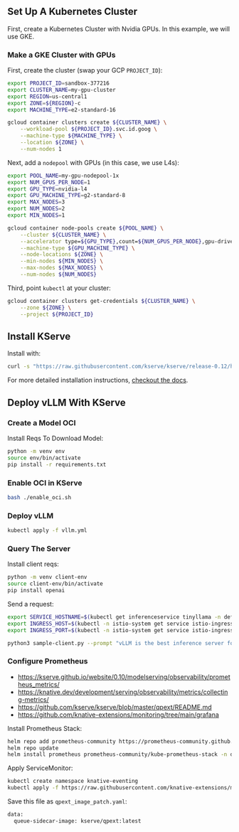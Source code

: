 ## Set Up A Kubernetes Cluster

First, create a Kubernetes Cluster with Nvidia GPUs. In this example, we will use GKE.

### Make a GKE Cluster with GPUs

First, create the cluster (swap your GCP `PROJECT_ID`):

```bash
export PROJECT_ID=sandbox-377216
export CLUSTER_NAME=my-gpu-cluster
export REGION=us-central1
export ZONE=${REGION}-c
export MACHINE_TYPE=e2-standard-16

gcloud container clusters create ${CLUSTER_NAME} \
    --workload-pool ${PROJECT_ID}.svc.id.goog \
    --machine-type ${MACHINE_TYPE} \
    --location ${ZONE} \
    --num-nodes 1
```

Next, add a `nodepool` with GPUs (in this case, we use L4s):

```bash
export POOL_NAME=my-gpu-nodepool-1x
export NUM_GPUS_PER_NODE=1
export GPU_TYPE=nvidia-l4
export GPU_MACHINE_TYPE=g2-standard-8
export MAX_NODES=3
export NUM_NODES=2
export MIN_NODES=1

gcloud container node-pools create ${POOL_NAME} \
    --cluster ${CLUSTER_NAME} \
    --accelerator type=${GPU_TYPE},count=${NUM_GPUS_PER_NODE},gpu-driver-version=latest \
    --machine-type ${GPU_MACHINE_TYPE} \
    --node-locations ${ZONE} \
    --min-nodes ${MIN_NODES} \
    --max-nodes ${MAX_NODES} \
    --num-nodes ${NUM_NODES}
```

Third, point `kubectl` at your cluster:

```bash
gcloud container clusters get-credentials ${CLUSTER_NAME} \
    --zone ${ZONE} \
    --project ${PROJECT_ID}
```

## Install KServe

Install with:

```bash
curl -s "https://raw.githubusercontent.com/kserve/kserve/release-0.12/hack/quick_install.sh" | bash
```

For more detailed installation instructions, [checkout the docs](https://kserve.github.io/website/0.12/admin/serverless/serverless/).

## Deploy vLLM With KServe

### Create a Model OCI

Install Reqs To Download Model:
```bash
python -m venv env
source env/bin/activate
pip install -r requirements.txt
```

### Enable OCI in KServe

```bash
bash ./enable_oci.sh
```

### Deploy vLLM

```bash
kubectl apply -f vllm.yml
```

### Query The Server

Install client reqs:
```bash
python -m venv client-env
source client-env/bin/activate
pip install openai
```

Send a request:

```bash
export SERVICE_HOSTNAME=$(kubectl get inferenceservice tinyllama -n default -o jsonpath='{.status.url}' | cut -d "/" -f 3)
export INGRESS_HOST=$(kubectl -n istio-system get service istio-ingressgateway -o jsonpath='{.status.loadBalancer.ingress[0].ip}')
export INGRESS_PORT=$(kubectl -n istio-system get service istio-ingressgateway -o jsonpath='{.spec.ports[?(@.name=="http2")].port}')

python3 sample-client.py --prompt "vLLM is the best inference server for LLMs because"
```

### Configure Prometheus

- https://kserve.github.io/website/0.10/modelserving/observability/prometheus_metrics/
- https://knative.dev/development/serving/observability/metrics/collecting-metrics/
- https://github.com/kserve/kserve/blob/master/qpext/README.md
- https://github.com/knative-extensions/monitoring/tree/main/grafana

Install Prometheus Stack:
```bash
helm repo add prometheus-community https://prometheus-community.github.io/helm-charts
helm repo update
helm install prometheus prometheus-community/kube-prometheus-stack -n default -f prom_values.yml
```

Apply ServiceMonitor:
```bash
kubectl create namespace knative-eventing
kubectl apply -f https://raw.githubusercontent.com/knative-extensions/monitoring/main/servicemonitor.yaml
```

Save this file as `qpext_image_patch.yaml`:
```bash
data:
  queue-sidecar-image: kserve/qpext:latest
```
